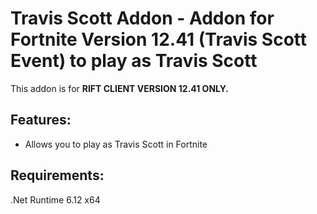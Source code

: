 # Travis Scott Addon - Addon for Fortnite Version 12.41 (Travis Scott Event) to play as Travis Scott

This addon is for **RIFT CLIENT VERSION 12.41 ONLY.**

## Features: 

- Allows you to play as Travis Scott in Fortnite


## Requirements:

.Net Runtime 6.12 x64
